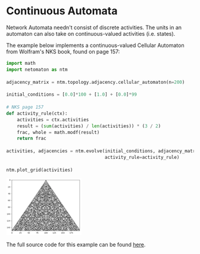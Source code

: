 # Continuous Automata

Network Automata needn't consist of discrete activities. The units in an
automaton can also take on continuous-valued activities (i.e. states).

The example below implements a continuous-valued Cellular Automaton
from Wolfram's NKS book, found on page 157:

```python
import math
import netomaton as ntm

adjacency_matrix = ntm.topology.adjacency.cellular_automaton(n=200)

initial_conditions = [0.0]*100 + [1.0] + [0.0]*99

# NKS page 157
def activity_rule(ctx):
    activities = ctx.activities
    result = (sum(activities) / len(activities)) * (3 / 2)
    frac, whole = math.modf(result)
    return frac

activities, adjacencies = ntm.evolve(initial_conditions, adjacency_matrix, timesteps=150,
                                     activity_rule=activity_rule)

ntm.plot_grid(activities)
```
<img src="../../resources/continuous_ca.png" width="40%"/>

The full source code for this example can be found [here](continuous_automata_demo.py).
